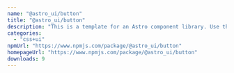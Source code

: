 ```yaml
---
name: "@astro_ui/button"
title: "@astro_ui/button"
description: "This is a template for an Astro component library. Use this template for writing components to use in multiple projects or publish to NPM."
categories:
  - "css+ui"
npmUrl: "https://www.npmjs.com/package/@astro_ui/button"
homepageUrl: "https://www.npmjs.com/package/@astro_ui/button"
downloads: 9
---
```

